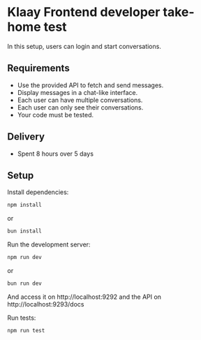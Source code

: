 # Klaay Frontend developer take-home test

In this setup, users can login and start conversations.

## Requirements

- Use the provided API to fetch and send messages.
- Display messages in a chat-like interface.
- Each user can have multiple conversations.
- Each user can only see their conversations.
- Your code must be tested.

## Delivery

- Spent 8 hours over 5 days


## Setup

Install dependencies:

```bash
npm install
```
or

```bash
bun install
```


Run the development server:

```bash
npm run dev
```

or

```bash
bun run dev
```

And access it on http://localhost:9292 and the API on http://localhost:9293/docs

Run tests:

```bash
npm run test
```
